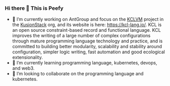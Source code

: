 ### Hi there 👋 This is Peefy

- 🔭 I’m currently working on AntGroup and focus on the [KCLVM](https://github.com/KusionStack/KCLVM) project in the [KusionStack](https://github.com/KusionStack) org, and its website is here: https://kcl-lang.io/. KCL is an open source constraint-based record and functional language. KCL improves the writing of a large number of complex configurations through mature programming language technology and practice, and is committed to building better modularity, scalability and stability around configuration, simpler logic writing, fast automation and good ecological extensionality.
- 🌱 I’m currently learning programming language, kubernetes, devops, and web3.
- 👯 I’m looking to collaborate on the programming language and kubernetes.

<!--
**Peefy/Peefy** is a ✨ _special_ ✨ repository because its `README.md` (this file) appears on your GitHub profile.

Here are some ideas to get you started:

- 🔭 I’m currently working on ...
- 🌱 I’m currently learning ...
- 👯 I’m looking to collaborate on ...
- 🤔 I’m looking for help with ...
- 💬 Ask me about ...
- 📫 How to reach me: ...
- 😄 Pronouns: ...
- ⚡ Fun fact: ...
-->
